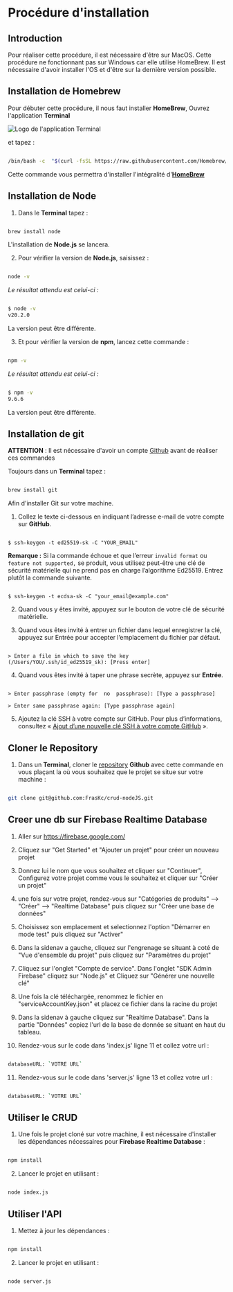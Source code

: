 # Procédure d'installation

## Introduction
Pour réaliser cette procédure, il est nécessaire d'être sur MacOS. Cette procédure ne fonctionnant pas sur Windows car elle utilise HomeBrew. Il est nécessaire d'avoir installer l'OS et d'être sur la dernière version possible.

## Installation de Homebrew
Pour débuter cette procédure, il nous faut installer **HomeBrew**, Ouvrez l'application **Terminal** 

![Logo de l'application Terminal](https://help.apple.com/assets/63D8162D4F5E9E311D0CFA28/63D816334F5E9E311D0CFA30/fr_FR/d94aa1c4979b25e9ffbda97fcbae219a.png)
  
et tapez : 

```bash

/bin/bash -c  "$(curl -fsSL https://raw.githubusercontent.com/Homebrew/install/master/install.sh)"

```
Cette commande vous permettra d'installer l'intégralité d'**[HomeBrew](https://brew.sh/index_fr)**

  

## Installation de Node

  

1. Dans le **Terminal** tapez :

```bash

brew install node

```
L'installation de **Node.js** se lancera.

2. Pour vérifier la version de **Node.js**, saisissez :

```bash

node -v

```

*Le résultat attendu est celui-ci :*
```bash

$ node -v
v20.2.0

```
La version peut être différente.

  

3. Et pour vérifier la version de **npm**, lancez cette commande :

```bash

npm -v

```
*Le résultat attendu est celui-ci :*
```bash

$ npm -v
9.6.6

```
La version peut être différente.

  

## Installation de git

 **ATTENTION** : Il est nécessaire d'avoir un compte [Github](https://github.com/) avant de réaliser ces commandes

Toujours dans un **Terminal** tapez :

```bash

brew install git

```
Afin d'installer Git sur votre machine.

1. Collez le texte ci-dessous en indiquant l’adresse e-mail de votre compte sur **GitHub**.

```shell

$ ssh-keygen -t ed25519-sk -C "YOUR_EMAIL"

```

**Remarque :** Si la commande échoue et que l’erreur `invalid format` ou `feature not supported,` se produit, vous utilisez peut-être une clé de sécurité matérielle qui ne prend pas en charge l’algorithme Ed25519. Entrez plutôt la commande suivante.

```shell

$ ssh-keygen -t ecdsa-sk -C "your_email@example.com"

```

2. Quand vous y êtes invité, appuyez sur le bouton de votre clé de sécurité matérielle.

3. Quand vous êtes invité à entrer un fichier dans lequel enregistrer la clé, appuyez sur Entrée pour accepter l’emplacement du fichier par défaut.

```shell

> Enter a file in which to save the key (/Users/YOU/.ssh/id_ed25519_sk): [Press enter]

```

4. Quand vous êtes invité à taper une phrase secrète, appuyez sur **Entrée**.

```shell

> Enter passphrase (empty for  no  passphrase): [Type a passphrase]

> Enter same passphrase again: [Type passphrase again]

```

5. Ajoutez la clé SSH à votre compte sur GitHub. Pour plus d’informations, consultez « [Ajout d’une nouvelle clé SSH à votre compte GitHub](https://docs.github.com/fr/authentication/connecting-to-github-with-ssh/adding-a-new-ssh-key-to-your-github-account) ».

## Cloner le Repository

1. Dans un **Terminal**, cloner le [repository](https://github.com/FrasKc/crud-nodeJS) **Github** avec cette commande en vous plaçant la où vous souhaitez que le projet se situe sur votre machine :

```bash

git clone git@github.com:FrasKc/crud-nodeJS.git

```
  
## Creer une db sur Firebase Realtime Database

1. Aller sur https://firebase.google.com/

2. Cliquez sur "Get Started" et "Ajouter un projet" pour créer un nouveau projet

3. Donnez lui le nom que vous souhaitez et cliquer sur "Continuer", Configurez votre projet comme vous le souhaitez et cliquer sur "Créer un projet"

4. une fois sur votre projet, rendez-vous sur "Catégories de produits" --> "Créer" --> "Realtime Database" puis cliquez sur "Créer une base de données"

5. Choisissez son emplacement et selectionnez l'option "Démarrer en mode test" puis cliquez sur "Activer"

6. Dans la sidenav a gauche, cliquez sur l'engrenage se situant à coté de "Vue d'ensemble du projet" puis cliquez sur "Paramètres du projet"

7. Cliquez sur l'onglet "Compte de service". Dans l'onglet "SDK Admin Firebase" cliquez sur "Node.js" et Cliquez sur "Générer une nouvelle clé"

8. Une fois la clé téléchargée, renommez le fichier en "serviceAccountKey.json" et placez ce fichier dans la racine du projet

9. Dans la sidenav à gauche cliquez sur "Realtime Database". Dans la partie "Données" copiez l'url de la base de donnée se situant en haut du tableau.

10. Rendez-vous sur le code dans 'index.js' ligne 11 et collez votre url :

```bash

databaseURL: `VOTRE URL`

```

11. Rendez-vous sur le code dans 'server.js' ligne 13 et collez votre url :

```bash

databaseURL: `VOTRE URL`

```



## Utiliser le CRUD

1. Une fois le projet cloné sur votre machine, il est nécessaire d'installer les dépendances nécessaires pour **Firebase Realtime Database** :

```bash

npm install

```

2. Lancer le projet en utilisant :

```bash

node index.js

```

## Utiliser l'API

1. Mettez à jour les dépendances :

```bash

npm install

```

2. Lancer le projet en utilisant :

```bash

node server.js

```
